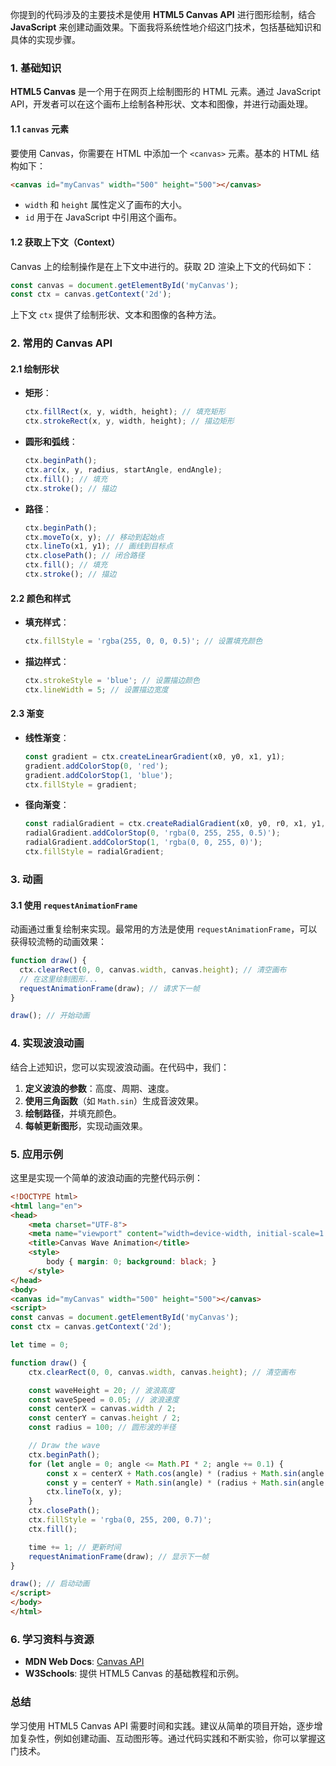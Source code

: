 你提到的代码涉及的主要技术是使用 **HTML5 Canvas API** 进行图形绘制，结合 **JavaScript** 来创建动画效果。下面我将系统性地介绍这门技术，包括基础知识和具体的实现步骤。

### 1. 基础知识

**HTML5 Canvas** 是一个用于在网页上绘制图形的 HTML 元素。通过 JavaScript API，开发者可以在这个画布上绘制各种形状、文本和图像，并进行动画处理。

#### 1.1 `canvas` 元素

要使用 Canvas，你需要在 HTML 中添加一个 `<canvas>` 元素。基本的 HTML 结构如下：

```html
<canvas id="myCanvas" width="500" height="500"></canvas>
```

- `width` 和 `height` 属性定义了画布的大小。
- `id` 用于在 JavaScript 中引用这个画布。

#### 1.2 获取上下文（Context）

Canvas 上的绘制操作是在上下文中进行的。获取 2D 渲染上下文的代码如下：

```javascript
const canvas = document.getElementById('myCanvas');
const ctx = canvas.getContext('2d');
```

上下文 `ctx` 提供了绘制形状、文本和图像的各种方法。

### 2. 常用的 Canvas API

#### 2.1 绘制形状

- **矩形**：
  ```javascript
  ctx.fillRect(x, y, width, height); // 填充矩形
  ctx.strokeRect(x, y, width, height); // 描边矩形
  ```

- **圆形和弧线**：
  ```javascript
  ctx.beginPath();
  ctx.arc(x, y, radius, startAngle, endAngle);
  ctx.fill(); // 填充
  ctx.stroke(); // 描边
  ```

- **路径**：
  ```javascript
  ctx.beginPath();
  ctx.moveTo(x, y); // 移动到起始点
  ctx.lineTo(x1, y1); // 画线到目标点
  ctx.closePath(); // 闭合路径
  ctx.fill(); // 填充
  ctx.stroke(); // 描边
  ```

#### 2.2 颜色和样式

- **填充样式**：
  ```javascript
  ctx.fillStyle = 'rgba(255, 0, 0, 0.5)'; // 设置填充颜色
  ```

- **描边样式**：
  ```javascript
  ctx.strokeStyle = 'blue'; // 设置描边颜色
  ctx.lineWidth = 5; // 设置描边宽度
  ```

#### 2.3 渐变

- **线性渐变**：
  ```javascript
  const gradient = ctx.createLinearGradient(x0, y0, x1, y1);
  gradient.addColorStop(0, 'red');
  gradient.addColorStop(1, 'blue');
  ctx.fillStyle = gradient;
  ```

- **径向渐变**：
  ```javascript
  const radialGradient = ctx.createRadialGradient(x0, y0, r0, x1, y1, r1);
  radialGradient.addColorStop(0, 'rgba(0, 255, 255, 0.5)');
  radialGradient.addColorStop(1, 'rgba(0, 0, 255, 0)');
  ctx.fillStyle = radialGradient;
  ```

### 3. 动画

#### 3.1 使用 `requestAnimationFrame`

动画通过重复绘制来实现。最常用的方法是使用 `requestAnimationFrame`，可以获得较流畅的动画效果：

```javascript
function draw() {
  ctx.clearRect(0, 0, canvas.width, canvas.height); // 清空画布
  // 在这里绘制图形...
  requestAnimationFrame(draw); // 请求下一帧
}

draw(); // 开始动画
```

### 4. 实现波浪动画

结合上述知识，您可以实现波浪动画。在代码中，我们：

1. **定义波浪的参数**：高度、周期、速度。
2. **使用三角函数**（如 `Math.sin`）生成音波效果。
3. **绘制路径**，并填充颜色。
4. **每帧更新图形**，实现动画效果。

### 5. 应用示例

这里是实现一个简单的波浪动画的完整代码示例：

```html
<!DOCTYPE html>
<html lang="en">
<head>
    <meta charset="UTF-8">
    <meta name="viewport" content="width=device-width, initial-scale=1.0">
    <title>Canvas Wave Animation</title>
    <style>
        body { margin: 0; background: black; }
    </style>
</head>
<body>
<canvas id="myCanvas" width="500" height="500"></canvas>
<script>
const canvas = document.getElementById('myCanvas');
const ctx = canvas.getContext('2d');

let time = 0;

function draw() {
    ctx.clearRect(0, 0, canvas.width, canvas.height); // 清空画布

    const waveHeight = 20; // 波浪高度
    const waveSpeed = 0.05; // 波浪速度
    const centerX = canvas.width / 2;
    const centerY = canvas.height / 2;
    const radius = 100; // 圆形波的半径

    // Draw the wave
    ctx.beginPath();
    for (let angle = 0; angle <= Math.PI * 2; angle += 0.1) {
        const x = centerX + Math.cos(angle) * (radius + Math.sin(angle * 2 + time * waveSpeed) * waveHeight);
        const y = centerY + Math.sin(angle) * (radius + Math.sin(angle * 2 + time * waveSpeed) * waveHeight);
        ctx.lineTo(x, y);
    }
    ctx.closePath();
    ctx.fillStyle = 'rgba(0, 255, 200, 0.7)';
    ctx.fill();

    time += 1; // 更新时间
    requestAnimationFrame(draw); // 显示下一帧
}

draw(); // 启动动画
</script>
</body>
</html>
```

### 6. 学习资料与资源

- **MDN Web Docs**: [Canvas API](https://developer.mozilla.org/en-US/docs/Web/API/Canvas_API)
- **W3Schools**: 提供 HTML5 Canvas 的基础教程和示例。

### 总结

学习使用 HTML5 Canvas API 需要时间和实践。建议从简单的项目开始，逐步增加复杂性，例如创建动画、互动图形等。通过代码实践和不断实验，你可以掌握这门技术。